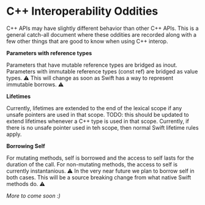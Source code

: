 # C++ Interoperability Oddities

C++ APIs may have slightly different behavior than other C++ APIs. This is a general catch-all document where these 
oddities are recorded along with a few other things that are good to know when using C++ interop.

**Parameters with reference types**

Parameters that have mutable reference types are bridged as inout. Parameters with immutable reference types (const ref) 
are bridged as value types. ⚠️ This will change as soon as Swift has a way to represent immutable borrows. ⚠️ 

**Lifetimes**

Currently, lifetimes are extended to the end of the lexical scope if any unsafe pointers are used in that scope. TODO: 
this should be updated to extend lifetimes whenever a C++ type is used in that scope. Currently, if there is no 
unsafe pointer used in teh scope, then normal Swift lifetime rules apply.   

**Borrowing Self**

For mutating methods, self is borrowed and the access to self lasts for the duration of the call. For non-mutating 
methods, the access to self is currently instantanious. ⚠️ In the very near future we plan to borrow self in both cases. 
This will be a source breaking change from what native Swift methods do. ⚠️

_More to come soon :)_